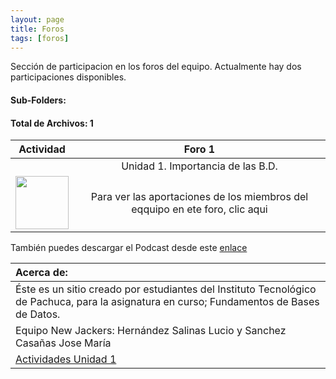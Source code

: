 ```yaml
---
layout: page
title: Foros
tags: [foros]
---
```

Sección de participacion en los foros del equipo. Actualmente hay dos participaciones disponibles.
#### Sub-Folders: 
#### Total de Archivos: 1

| Actividad | Foro 1 | 
| :-------: | :------: | 
|   | Unidad 1. Importancia de las B.D.      | 
|  <img src="https://basededatostec.github.io/img/01archivos.png" width="85" height="85"> | Para ver las aportaciones de los miembros del eqquipo en ete foro, clic aqui| 

También puedes descargar el Podcast desde este [enlace](http://www.tecpachucavirtual.mx/m27/pluginfile.php/2686/assignsubmission_file/submission_files/27492/PODCAST.mp3?forcedownload=1 "descarga el podcast")

|  Acerca de: | 
| :------ | 
| Éste es un sitio creado por estudiantes del Instituto Tecnológico de Pachuca, para la asignatura en curso; Fundamentos de Bases de Datos. | 
| Equipo New Jackers: Hernández Salinas Lucio y Sanchez Casañas Jose María |
| <a href="https://basededatostec.github.io/unidaduno/">Actividades Unidad 1</a> |

